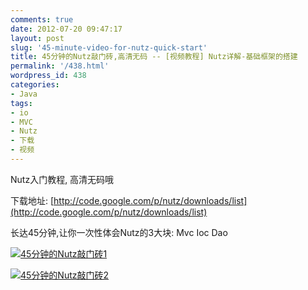 ```yaml
---
comments: true
date: 2012-07-20 09:47:17
layout: post
slug: '45-minute-video-for-nutz-quick-start'
title: 45分钟的Nutz敲门砖,高清无码 -- [视频教程] Nutz详解-基础框架的搭建
permalink: '/438.html'
wordpress_id: 438
categories:
- Java
tags:
- io
- MVC
- Nutz
- 下载
- 视频
---
```


Nutz入门教程, 高清无码哦

下载地址:
[http://code.google.com/p/nutz/downloads/list](http://code.google.com/p/nutz/downloads/list)

长达45分钟,让你一次性体会Nutz的3大块: Mvc Ioc Dao

[![45分钟的Nutz敲门砖1](http://wendal.net/wp-content/uploads/2012/07/未命名.jpg)](http://wendal.net/wp-content/uploads/2012/07/未命名.jpg)





[![45分钟的Nutz敲门砖2](http://wendal.net/wp-content/uploads/2012/07/未命名2.jpg)](http://wendal.net/wp-content/uploads/2012/07/未命名2.jpg)
